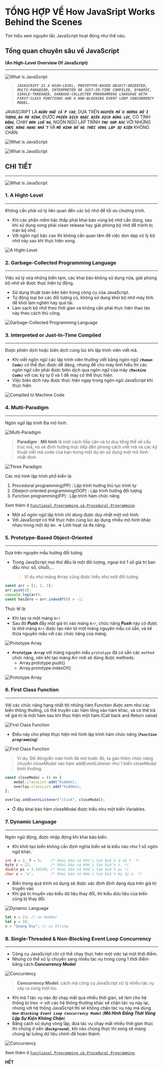 # TỔNG HỢP VỀ How JavaSript Works Behind the Scenes

Tìm hiểu xem nguyên tắc JavaScript hoạt động như thế nào.

## Tổng quan chuyên sâu về JavaScript

**(An High-Level Overview Of JavaScript)**

---

![What is JavaScript](./images/001-what-is-javascript1.png "What is JavaScript")

> **_`JAVASCRIPT IS A HIGH-LEVEL, PROTOTYPE-BASED OBJECT-ORIENTED, MULTI-PARADIGM, INTERPRETED OR JUST-IN-TIME COMPILED, DYNAMIC, SINGLE-THREADED, GARBAGE-COLLECTED PROGRAMMING LANGUAGE WITH FIRST-CLASS FUNCTIONS AND A NON-BLOCKING EVENT LOOP CONCURRENCY MODEL.`_**

JAVASCRIPT LÀ **_`NGÔN NGỮ CẤP CAO`_**, DỰA TRÊN **_`NGUYÊN MẪU HƯỚNG ĐỐI TƯỢNG`_**, **_`ĐA MÔ HÌNH`_**, ĐƯỢC **_`PHIÊN DỊCH HOẶC BIÊN DỊCH ĐÚNG LÚC`_**, CÓ TÍNH **_`ĐỘNG`_**, CHẠY **_`ĐƠN LUỒNG`_**, NGÔN NGỮ LẬP TRÌNH **_`THU GOM RÁC`_** VỚI NHỮNG **_`CHỨC NĂNG HẠNG NHẤT`_** VÀ **_`MÔ HÌNH ĐỒNG THỜI VÒNG LẶP SỰ KIỆN`_** KHÔNG CHẶN.

![What is JavaScript](./images/002-what-is-javascript2.png "What is JavaScript")

![What is JavaScript](./images/003-what-is-javascript3.png "What is JavaScript")

## CHI TIẾT

---

![What is JavaScript](./images/004-what-is-javascript4.png "What is JavaScript")

### 1. A Hight-Level

---

Không cần phải xử lý liên quan đến các bộ nhớ để tối ưu chương trình.

- Khi các phần mềm bậc thấp phải khai báo vùng bộ nhớ cần dùng, sau khi sử dụng xong phải clean release hay giải phóng bộ nhớ để tránh bị tràn bộ nhớ.
- Với ngôn ngữ bậc cao thì không cần quan tâm để việc dọn dẹp xử lý bộ nhớ này sau khi thực hiện xong.

![A Hight-Level](./images/005-a-hight-level.png "A Hight-Level")

### 2. Garbage-Collected Programming Language

---

Việc xử lý xóa những biến tạm, các khai báo không sử dụng nữa, giải phóng bộ nhớ sẽ được thực hiện tự động.

- Sử dụng thuật toán bên bên trong công cụ của JavaScript.
- Tự động loại bỏ các đối tượng cũ, không sử dụng khỏi bộ nhớ máy tính để khỏi làm nghẽn hay quá tải.
- Làm sạch bộ nhớ theo thời gian và không cần phải thực hiện thao tác này theo cách thủ công.

![Garbage-Collected Programming Language](./images/06-clean-memory.png "Garbage-Collected Programming Language")

### 3. Interpreted or Just-In-Time Compiled

---

Được phiên dịch hoặc biên dịch cùng lúc khi lập trình viên viết mã.

- Khi viết ngôn ngữ các lập trình viên thường viết bằng ngôn ngữ **_`(Human Code)`_** có thể đọc được dể dàng, nhưng để cho máy tính hiểu thì các ngôn ngữ cần phải được biên dịch qua ngôn ngữ của máy **_`(Machine Code)`_** với các ký tự 0 và 1 để máy có thể thực hiện.
- Việc biên dịch này được thực hiện ngay trong ngôn ngữ JavaScript khi thực hiện.

![Compiled to Machine Code](./images/06-compiled01.png "Compiled to Machine Code")

### 4. Multi-Paradigm

---

Ngôn ngữ lập trình Đa mô hình.

![Multi-Paradigm](./images/07-multi-paradigm.png "Multi-Paradigm")

> **Paradigm** : **_Mô hình_** là một cách tiếp cận và tư duy tổng thể về cấu trúc mã, nó sẽ định hướng trực tiếp đến phong cách viết mã và các kỹ thuật viết mã code của bạn trong một dự án sử dụng một mô hình nhất định.

![Three Paradigm](./images/08-3-paradigm.png "Three Paradigm")

Các mô hình lập trình phổ biến là:

1. Procedural programming(PP) : Lập trình hướng thủ tục trình tự
2. Obeject-oriented programming(OOP) : Lập trình hướng đối tượng
3. Function programming(FP) : Lập trình hàm chức năng

Xem thêm ở [`Functional Programming và Procedural Programming`](./plus20.FP_PP.md).

- Một số ngôn ngữ lập trình chỉ dùng được duy nhất một mô hình.
- Với JavaScript có thể thực hiện cùng lúc áp dụng nhiều mô hình khác nhau trong một dự án. => Linh hoạt và đa năng.

### 5. Prototype-Based Object-Oriented

---

Dựa trên nguyên mẫu hướng đối tượng.

- Trong JavaScript mọi thứ đều là một đối tượng, ngoại trừ 1 số giá trị ban đầu như: số, chuỗi,...
  > Ví dụ như mảng Array cũng được hiểu như một đối tượng.

```js
const arr = [1, 2, 3];
arr.push(4);
console.log(arr);
const hasZero = arr.indexOf(0) > -1;
```

Thực tế là:

- Khi tạo ra một mảng `Arr`
- Sau đó **_Push_** đẩy một giá trị vào mảng `Arr`, chức năng **_Push_** này có được là nhờ mảng `Arr` được tạo nên từ một mảng nguyên mẫu có sẵn, và kế thừa nguyên mẫu với các chức năng của mảng.

![Prototype Array](./images/09-array01.png "Prototype Array")

- **_`Prototype Array`_** với mảng nguyên mẫu `prototype` đã có sẵn các `method` chức năng, nên khi tạo mảng Arr mới sẽ dùng được methods:
  - Array.prototype.push()
  - Array.prototype.indexOf()

![Prototype Array](./images/09-array02.png "Prototype Array")

### 6. First Class Function

---

Với các chức năng hạng nhất thì những hàm Function được xem như các biến thông thường, có thể truyền các hàm lồng vào hàm khác, và có thể trả về giá trị là một hàm sau khi thực hiện một hàm.(Call back and Return value)

![First Class Function](./images/10-first-class-function01.png "First Class Function")

- Điều này cho phép thực hiện mô hình lập trình hàm chức năng (**_`Function programming`_**)

![First Class Function](./images/11-first-class-function02.png "First Class Function")

> Ví dụ: Để đóng/ẩn màn hình đã mở trước đó, ta gán thêm chức năng chuyển closeModal vào hàm addEventListener như 1 biến closeModal bình thường.

```js
const closeModal = () => {
    modal.classList.add("hidden);
    overlay.classList.add("hidden);
};

overlay.addEventListener("click", closeModal);
```

- Ở đây khai báo hàm closeModal được hiểu như một biến Variables.

### 7. Dynamic Language

---

Ngôn ngữ động, được nhập động khi khai báo biến.

- Khi khởi tạo biến không cần định nghĩa biến sẽ là kiểu nào như 1 số ngôn ngữ khác.

```C
int d = 3, f = 5;    /* khai báo và khởi tạo biến d và f. */
byte z = 22;         /* khai báo và khởi tạo biến z. */
double pi = 3.14159; /* khai báo và khởi tạo biến pi */
char x = 'x';        /* khai báo và khởi tạo biến ký tự x. */
```

- Biến trong quá trình sử dụng sẽ được xác định định dạng dựa trên giá trị truyền vào
- Khi giá trị truyền vào kiểu dữ liệu thay đổi, thì kiểu dữu liệu của biến cũng bị thay đổi.

![Dynamic Language](./images/12-dynamic01.png "Dynamic Language")

```js
let x = 23; // as Number
let y = 19;
x = "Quang Duy"; // as String
```

### 8. Single-Threaded & Non-Blocking Event Loop Concurrency

---

- Công cụ JavaScript chỉ có thể chạy thực hiện một việc tại một thời điểm.
- Nhưng có thể xử lý chuyển sang nhiều tác vụ trong cùng 1 thời điểm bằng cách **Concurrency Model**

![Concurrency](./images/13-concurrency-model01.png "Concurrency")

> **Concurrency Model**: cách mà công cụ JavaScript xử lý nhiều tác vụ xảy ra cùng một lúc.

- Khi mà 1 tác vụ nào đó chạy mất quá nhiều thời gian, sẽ làm cho hệ thống bị treo -> với các hệ thông thường khác sẽ chặn tác vụ này lại, nhưng với hệ thống JavaScript thì sẽ không chặn tác vụ này mà dùng **_`Non-Blocking Event Loop Concurrency Model`_** (**_Mô Hình Đồng Thời Vòng Lặp Sự Kiện Không Chặn_**)
- Bằng cách sử dụng vòng lặp, đưa tác vụ chạy mất nhiều thời gian thực thi chúng ở nền (_**`Background`**_), khi nào chúng thực thi xong sẽ mang chúng lại luồng dữ liệu chính để hoàn thành.

![Concurrency](./images/14-concurrency-model02.png "Concurrency")

Xem thêm ở [`Functional Programming và Procedural Programming`](./plus20.FP_PP.md).

**HẾT**
